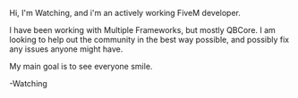 Hi, I'm Watching, and i'm an actively working FiveM developer.

I have been working with Multiple Frameworks, but mostly QBCore. 
I am looking to help out the community in the best way possible, and possibly fix any issues anyone might have. 

My main goal is to see everyone smile.

-Watching


